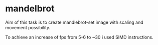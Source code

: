 # mandelbrot

Aim of this task is to create mandlebrot-set image with scaling and movement possibility.

To achieve an increase of fps from 5-6 to ~30 i used SIMD instructions.
